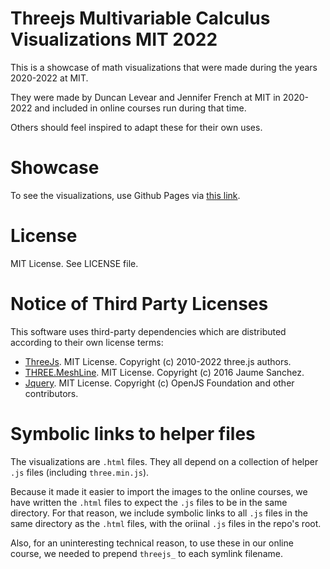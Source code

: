 # Threejs Multivariable Calculus Visualizations MIT 2022

This is a showcase of math visualizations that were made during the years 2020-2022 at MIT. 

They were made by Duncan Levear and Jennifer French at MIT in 2020-2022 and included in online courses run during that time.

Others should feel inspired to adapt these for their own uses.

# Showcase

To see the visualizations, use Github Pages via [this link](https://dlevear.github.io/Threejs-Multivariable-Calculus-Visualizations/githubPages.html).

# License

MIT License. See LICENSE file.

# Notice of Third Party Licenses

This software uses third-party dependencies which are distributed according to their own license terms:

* [ThreeJs](https://github.com/mrdoob/three.js/blob/dev/LICENSE). MIT License. Copyright (c) 2010-2022 three.js authors. 
* [THREE.MeshLine](https://github.com/spite/THREE.MeshLine). MIT License. Copyright (c) 2016 Jaume Sanchez.
* [Jquery](https://github.com/jquery/jquery). MIT License. Copyright (c) OpenJS Foundation and other contributors.

# Symbolic links to helper files

The visualizations are `.html` files. They all depend on a collection of helper `.js` files (including `three.min.js`). 

Because it made it easier to import the images to the online courses, we have written the `.html` files to expect the `.js` files to be in the same directory. For that reason, we include symbolic links to all `.js` files in the same directory as the `.html` files, with the oriinal `.js` files in the repo's root. 

Also, for an uninteresting technical reason, to use these in our online course, we needed to prepend `threejs_` to each symlink filename. 
